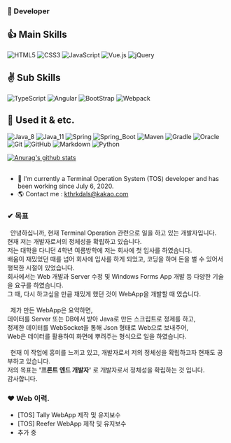 ### 👋 Developer 
 
## 👍 Main Skills
![HTML5](https://img.shields.io/badge/HTML5-E34F26.svg?logo=HTML5&logoColor=white)
![CSS3](https://img.shields.io/badge/CSS3-1572B6.svg?logo=CSS3&logoColor=white)
![JavaScript](https://img.shields.io/badge/JavaScript-F7DF1E.svg?logo=JavaScript&logoColor=white)
![Vue.js](https://img.shields.io/badge/Vue.js-4FC08D?logo=Vue.js&logoColor=white)
![jQuery](https://img.shields.io/badge/jQuery-0769AD?logo=jQuery&logoColor=white)

## ✌ Sub Skills
![TypeScript](https://img.shields.io/badge/TypeScript-3178C6?logo=TypeScript&logoColor=white)
![Angular](https://img.shields.io/badge/Angular-DD0031?logo=Angular&logoColor=white)
![BootStrap](https://img.shields.io/badge/BootStrap-7952B3?logo=BootStrap&logoColor=white)
![Webpack](https://img.shields.io/badge/Webpack-8DD6F9?logo=Webpack&logoColor=white)


## 👀 Used it & etc. 
![Java_8](https://img.shields.io/badge/java8-red?logo=java&logoColor=white)
![Java_11](https://img.shields.io/badge/java11-red?logo=java&logoColor=white)
![Spring](https://img.shields.io/badge/Spring-6DB33F.svg?logo=spring&logoColor=white)
![Spring_Boot](https://img.shields.io/badge/Spring_Boot-6DB33F.svg?logo=spring&logoColor=white)
![Maven](https://img.shields.io/badge/Maven-C71A36.svg?logo=apache-maven&logoColor=white)
![Gradle](https://img.shields.io/badge/Gradle-02303A.svg?logo=Gradle&logoColor=white)
![Oracle](https://img.shields.io/badge/Oracle-F80000.svg?logo=Oracle&logoColor=white)
![Git](https://img.shields.io/badge/Git-F05032.svg?logo=Git&logoColor=white)
![GitHub](https://img.shields.io/badge/GitHub-181717.svg?logo=GitHub&logoColor=white)
![Markdown](https://img.shields.io/badge/Markdown-000000?logo=markdown&logoColor=white)
![Python](https://img.shields.io/badge/Python-3776AB.svg?logo=Python&logoColor=white)

[![Anurag's github stats](https://github-readme-stats.vercel.app/api?username=ainochi-kor&hide_border=true&hide=contribs&count_private=true&show_icons=true)](https://github.com/anuraghazra/github-readme-stats)
<br>
<br>

- 🔭 I'm currently a Terminal Operation System (TOS) developer and has been working since July 6, 2020.
- 🌎 Contact me : kthrkdals@kakao.com

### ✔ 목표
&ensp;안녕하십니까, 현재 Terminal Operation 관련으로 일을 하고 있는 개발자입니다. <br>
 현재 저는 개발자로서의 정체성을 확립하고 있습니다. <br>
저는 대학을 다니던 4학년 여름방학에 저는 회사에 첫 입사를 하였습니다. <br>
배움이 재밌었던 때를 넘어 회사에 입사를 하게 되었고, 코딩을 하며 돈을 벌 수 있어서 행복한 시절이 있었습니다.<br>
회사에서는 Web 개발과 Server 수정 및 Windows Forms App 개발 등 다양한 기술을 요구를 하였습니다. <br>
그 때, 다시 하고싶을 만큼 재밌게 했던 것이 WebApp을 개발할 때 였습니다.<br>
<br>
&ensp;제가 만든 WebApp은 요약하면, <br>
데이터를 Server 또는 DB에서 받아 Java로 만든 스크립트로 정제를 하고,<br>
정제한 데이터를 WebSocket을 통해 Json 형태로 Web으로 보내주어,<br>
Web은 데이터를 활용하여 화면에 뿌려주는 형식으로 일을 하였습니다.<br>
<br>
&ensp;현재 이 작업에 흥미를 느끼고 있고, 개발자로서 저의 정체성을 확립하고자 현재도 공부하고 있습니다. <br>
저의 목표는 **'프론트 엔드 개발자'** 로 개발자로서 정체성을 확립하는 것 입니다. <br>
감사합니다.  <br>


### ❤ Web 이력.
- [TOS] Tally WebApp 제작 및 유지보수
- [TOS] Reefer WebApp 제작 및 유지보수
- 추가 중

<!--
**ainochi-kor/ainochi-kor** is a ✨ _special_ ✨ repository because its `README.md` (this file) appears on your GitHub profile.

Here are some ideas to get you started:
![MariaDB](https://img.shields.io/badge/MariaDB-003545.svg?logo=MariaDB&logoColor=white)

![React](https://img.shields.io/badge/React-61DAFB?logo=React&logoColor=white)
![GraphQL](https://img.shields.io/badge/GraphQL-E10098?logo=GraphQL&logoColor=white)
![Node.js](https://img.shields.io/badge/Node.js-339933?logo=Node.js&logoColor=white)
![Next.js](https://img.shields.io/badge/Next.js-000000?logo=Next.js&logoColor=white)
![Svelte](https://img.shields.io/badge/Svelte-FF3E00?logo=Svelte&logoColor=white)

- 🔭 I’m currently working on ...
- 🌱 I’m currently learning ...
- 👯 I’m looking to collaborate on ...
- 🤔 I’m looking for help with ...
- 💬 Ask me about ...
- 📫 How to reach me: ...
- 😄 Pronouns: ...
- ⚡ Fun fact: ...
-->
